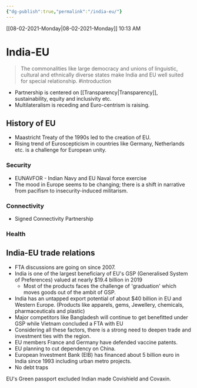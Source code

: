```yaml
---
{"dg-publish":true,"permalink":"/india-eu/"}
---
```


[[08-02-2021-Monday\|08-02-2021-Monday]]  10:13 AM

# India-EU
>The commonalities like large democracy and unions of linguistic, cultural and ethnically diverse states make India and EU well suited for special relationship. #introduction 
- Partnership is centered on [[Transparency\|Transparency]], sustainability, equity and inclusivity etc. 
- Multilateralism is receding and Euro-centrism is raising.
## History of EU
- Maastricht Treaty of the 1990s led to the creation of EU.
- Rising trend of Euroscepticism in countries like Germany, Netherlands etc. is a challenge for European unity.

### Security
- EUNAVFOR - Indian Navy and EU Naval force exercise
- The mood in Europe seems to be changing; there is a shift in narrative from pacifism to insecurity-induced militarism.
### Connectivity
- Signed Connectivity Partnership 

### Health

## India-EU trade relations
- FTA discussions are going on since 2007.
- India is one of the largest beneficiary of EU's GSP (Generalised System of Preferences) valued at nearly $19.4 billion in 2019
	- Most of the products faces the challenge of 'graduation' which moves goods out of the ambit of GSP.
- India has an untapped export potential of about $40 billion in EU and Western Europe. (Products like apparels, gems, Jewellery, chemicals, pharmaceuticals and plastic)
- Major competitors like Bangladesh will continue to get benefitted under GSP while Vietnam concluded a FTA with EU
- Considering all these factors, there is a strong need to deepen trade and investment ties with the region.
- EU members France and Germany have defended vaccine patents.
- EU planning to cut dependency on China.
- European Investment Bank (EIB) has financed about 5 billion euro in India since 1993 including urban metro projects.
- No debt traps


EU's Green passport excluded Indian made Covishield and Covaxin.